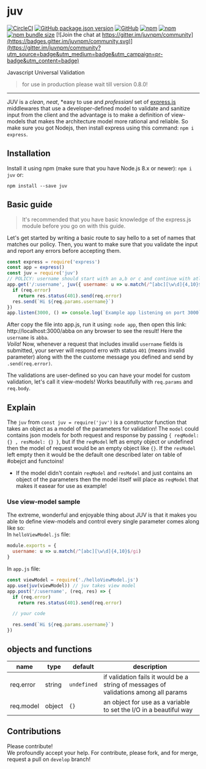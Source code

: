 # juv

[![CircleCI](https://circleci.com/gh/easa/juv.svg?style=svg&circle-token=f7602f571cb7e13ba4dfac0b89859b4ee2fe89a8)](https://circleci.com/gh/easa/juv)
[![GitHub package.json version](https://img.shields.io/github/package-json/v/easa/juv?color=black&label=github%20repo)](https://github.com/easa/juv)
[![GitHub](https://img.shields.io/github/license/easa/juv)](#)
[![npm](https://img.shields.io/npm/v/juv?color=blue&label=npm%20package&logoColor=red)](https://www.npmjs.com/package/juv)
[![npm](https://img.shields.io/npm/dw/juv?color=%2300baba&label=installs)](#)
[![npm bundle size](https://img.shields.io/bundlephobia/min/juv?color=yello)](#)
[![Join the chat at https://gitter.im/juvnpm/community](https://badges.gitter.im/juvnpm/community.svg)](https://gitter.im/juvnpm/community?utm_source=badge&utm_medium=badge&utm_campaign=pr-badge&utm_content=badge)  

Javascript Universal Validation

> for use in production please wait till version 0.8.0!   

---

JUV is a *clean*, *neat*, *easy to use and *professianl* set of [express.js](http://expressjs.com/) middlewares that use a developer-defined model to validate and sanitize input from the client and the advantage is to make a definition of view-models that makes the architecture model more rational and reliable. So make sure you got Nodejs, then install express using this command: `npm i express`. 

## Installation
Install it using npm (make sure that you have Node.js 8.x or newer): `npm i juv` or:

```
npm install --save juv
```

## Basic guide
> It's recommended that you have basic knowledge of the express.js module before you go on with this guide.

Let's get started by writing a basic route to say hello to a set of names that matches our policy. 
Then, you want to make sure that you validate the input and report any errors before accepting them.

```js
const express = require('express')
const app = express()
const juv = require('juv')
// POLICY: username should start with an a,b or c and continue with atleast four words or numbers up to 10!
app.get('/:username', juv({ username: u => u.match(/^[abc][\w\d]{4,10}$/gi) }), (req, res) => {
  if (req.error)
    return res.status(401).send(req.error)
  res.send(`Hi ${req.params.username}`)
})
app.listen(3000, () => console.log(`Example app listening on port 3000`))
```
After copy the file into app.js, run it using: `node app`, then open this link: http://localhost:3000/abba on any browser to see the result! Here the `username` is `abba`.  
*Voila!* Now, whenever a request that includes invalid `username` fields 
is submitted, your server will respond erro with status `401` (means invalid parameter) 
along with the the custome message you defined and send by `.send(req.error)`.

The validations are user-defined so you can have your model for custom validation, let's call it view-models! Works beautifully with `req.params` and `req.body`.

## Explain
The `juv` from `const juv = require('juv')` is a constructor function that takes an object as a model of the parameters for validation!
The `model` could contains json models for both request and response by passing `{ reqModel: {} , resModel: {} }`, but if the `reqModel` left as empty object or undefined then the model of request would be an empty object like `{}`. If the `resModel` left empty then it would be the default one described later on table of #obejct and functoins!   
* If the model didn't contain `reqModel` and `resModel` and just contains an object of the parameters then the model itself will place as `reqModel` that makes it easear for use as example!

### Use view-model sample
The extreme, wonderful and enjoyable thing about JUV is that it makes you able to define view-models and control every single parameter comes along like so:   
In `helloViewModel.js` file:
```js
module.exports = {
  username: u => u.match(/^[abc][\w\d]{4,10}$/gi) 
}
```
In `app.js` file:
```js
const viewModel = require('./helloViewModel.js')
app.use(juv(viewModel)) // juv takes view model
app.post('/:username', (req, res) => {
  if (req.error)
    return res.status(401).send(req.error)

  // your code 

  res.send(`Hi ${req.params.username}`)
})

```
## objects and functions

| name          | type     | default                                                    | description                                                                          |
|---------------|----------|------------------------------------------------------------|--------------------------------------------------------------------------------------|
| req.error     | string   | `undefined`                                                | if validation fails it would be a string of messages of validations among all params |
| req.model     | object   | `{}`                                                       | an object for use as a variable to set the I/O in a beautiful way                    |

## Contributions
Please contribute!  
We profoundly accept your help. For contribute, please fork, and for merge, request a pull on `develop` branch! 
